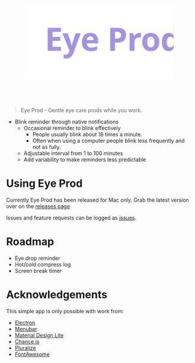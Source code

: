 <h1 align="center">
	<img width="400" src="logo.svg" alt="Eye Prod">
</h1>
<br>
<br>

> Eye Prod - Gentle eye care prods while you work.

* Blink reminder through native notifications
  * Occasional reminder to blink effectively
	 * People usually blink about 18 times a minute.
	 * Often when using a computer people blink less frequently and not as fully.
  * Adjustable interval from 1 to 100 minutes
   * Add variability to make reminders less predictable

# Using Eye Prod

Currently Eye Prod has been released for Mac only. Grab the latest version over on the [releases page](https://github.com/alanrice/eye-prod/releases).

Issues and feature requests can be logged as [issues](https://github.com/alanrice/eye-prod/issues).

# Roadmap

* Eye drop reminder
* Hot/cold compress log
* Screen break timer

# Acknowledgements

This simple app is only possible with work from:
* [Electron](http://electron.atom.io/)
* [Menubar](https://github.com/maxogden/menubar)
* [Material Design Lite](http://www.getmdl.io/)
* [Chance.js](http://chancejs.com/)
* [Pluralize](https://github.com/blakeembrey/pluralize)
* [FontAwesome](https://fortawesome.github.io/Font-Awesome/)
